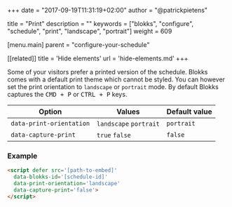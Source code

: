 +++
date            = "2017-09-19T11:31:19+02:00"
author          = "@patrickpietens"

title           = "Print"
description     = ""
keywords        = ["blokks", "configure", "schedule", "print", "landscape", "portrait"]
weight          = 609

[menu.main]
parent          = "configure-your-schedule"

[[related]]
title = 'Hide elements'
url = 'hide-elements.md'
+++

Some of your visitors prefer a printed version of the schedule. Blokks comes with a default print theme which cannot be styled. You can however set the print orientation to `landscape` or `portrait` mode. By default Blokks captures the <kbd>CMD + P</kbd> or <kbd>CTRL + P</kbd> keys.

| Option | Values | Default value |
|--------|--------|---------------|
| `data-print-orientation` | `landscape` `portrait` | `portrait` |
| `data-capture-print` | `true` `false` | `false` |

### Example

```html
<script	defer src='[path-to-embed]'
  data-blokks-id='[schedule-id]'
  data-print-orientation='landscape'
  data-capture-print='false'>
</script>
```